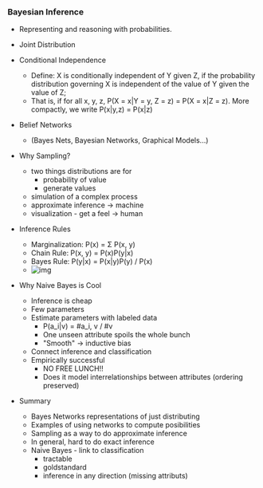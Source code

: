 ### Bayesian Inference
- Representing and reasoning with probabilities.
- Joint Distribution
- Conditional Independence
  - Define: X is conditionally independent of Y given Z, if the probability distribution governing X 
  is independent of the value of Y given the value of Z; 
  - That is, if for all x, y, z, P(X = x|Y = y, Z = z) = P(X = x|Z = z). More compactly, we write P(x|y,z) = P(x|z)
- Belief Networks
  - (Bayes Nets, Bayesian Networks, Graphical Models...)
- Why Sampling?
  - two things distributions are for 
    - probability of value
    - generate values
  - simulation of a complex process
  - approximate inference -> machine
  - visualization - get a feel -> human

- Inference Rules
  - Marginalization: P(x) = Σ P(x, y)
  - Chain Rule: P(x, y) = P(x)P(y|x)
  - Bayes Rule: P(y|x) = P(x|y)P(y) / P(x)
  - ![img](http://www.clipular.com/c/5781996088590336.png?k=ep9orHjJ5SzjmwnS4_j8vW1Mitg)

- Why Naive Bayes is Cool
  - Inference is cheap
  - Few parameters
  - Estimate parameters with labeled data
    - P(a_i|v) = #a_i, v / #v
    - One unseen attribute spoils the whole bunch
    - "Smooth" -> inductive bias
  - Connect inference and classification
  - Empirically successful
    - NO FREE LUNCH!!
    - Does it model interrelationships between attributes (ordering preserved)
- Summary
  - Bayes Networks representations of just distributing 
  - Examples of using networks to compute posibilities
  - Sampling as a way to do approximate inference
  - In general, hard to do exact inference
  - Naive Bayes - link to classification
    - tractable
    - goldstandard
    - inference in any direction (missing attributs)

